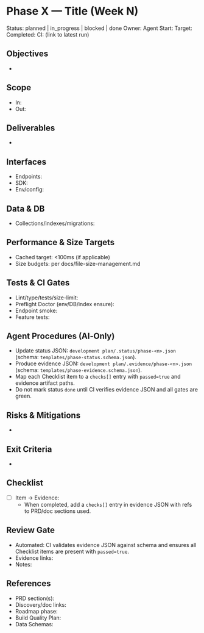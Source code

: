 # Phase X — Title (Week N)

Status: planned | in_progress | blocked | done
Owner: Agent
Start:
Target:
Completed:
CI: (link to latest run)

## Objectives
- 

## Scope
- In: 
- Out: 

## Deliverables
- 

## Interfaces
- Endpoints:
- SDK:
- Env/config:

## Data & DB
- Collections/indexes/migrations:

## Performance & Size Targets
- Cached target: <100ms (if applicable)
- Size budgets: per docs/file-size-management.md

## Tests & CI Gates
- Lint/type/tests/size-limit:
- Preflight Doctor (env/DB/index ensure):
- Endpoint smoke:
- Feature tests:

## Agent Procedures (AI‑Only)
- Update status JSON: `development plan/.status/phase-<n>.json` (schema: `templates/phase-status.schema.json`).
- Produce evidence JSON: `development plan/.evidence/phase-<n>.json` (schema: `templates/phase-evidence.schema.json`).
- Map each Checklist item to a `checks[]` entry with `passed=true` and evidence artifact paths.
- Do not mark status `done` until CI verifies evidence JSON and all gates are green.

## Risks & Mitigations
- 

## Exit Criteria
- 

## Checklist
- [ ] Item → Evidence:
  - When completed, add a `checks[]` entry in evidence JSON with refs to PRD/doc sections used.

## Review Gate
- Automated: CI validates evidence JSON against schema and ensures all Checklist items are present with `passed=true`.
- Evidence links:
- Notes:

## References
- PRD section(s):
- Discovery/doc links:
- Roadmap phase:
- Build Quality Plan:
- Data Schemas:
